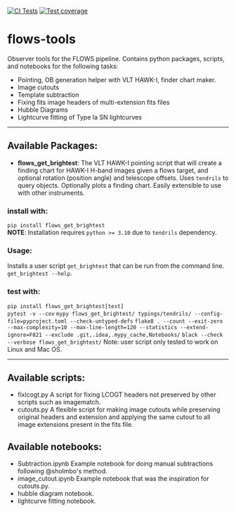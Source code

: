 [![CI Tests](https://github.com/SNflows/flows-tools/actions/workflows/python-package.yml/badge.svg)](https://github.com/SNflows/flows-tools/actions/workflows/python-package.yml)
[![Test coverage](https://img.shields.io/badge/Tests%20Coverage-73%25-yellow.svg)](https://github.com/SNflows/flows-tools/pull/27#issuecomment-1317015483)

# flows-tools   
Observer tools for the FLOWS pipeline. Contains python packages, scripts, and notebooks for the following tasks:
 - Pointing, OB generation helper with VLT HAWK-I, finder chart maker.
 - Image cutouts
 - Template subtraction
 - Fixing fits image headers of multi-extension fits files
 - Hubble Diagrams
 - Lightcurve fitting of Type Ia SN lightcurves

---
## Available Packages:
 - **flows_get_brightest**: The VLT HAWK-I pointing script that will create a finding chart for HAWK-I 
H-band images given a flows target, and optional rotation (position angle) and telescope offsets.
Uses `tendrils` to query objects. Optionally plots a finding chart. 
Easily extensible to use with other instruments.

### install with:
``pip install flows_get_brightest``   
**NOTE**: Installation requires `python >= 3.10` due to `tendrils` dependency.  
### Usage:
Installs a user script `get_brightest` that can be run from the command line.
``get_brightest --help``.

### test with: 
``pip install flows_get_brightest[test]``    
``pytest -v --cov``
``mypy flows_get_brightest/ typings/tendrils/ --config-file=pyproject.toml --check-untyped-defs``
``flake8 . --count --exit-zero --max-complexity=10 --max-line-length=120 --statistics --extend-ignore=F821 --exclude .git,.idea,.mypy_cache,Notebooks/``
``black --check --verbose flows_get_brightest/``
Note: user script only tested to work on Linux and Mac OS.

---
## Available scripts:
 - fixlcogt.py A script for fixing LCOGT headers not preserved by other scripts such as imagematch.
 - cutouts.py A flexible script for making image cutouts while preserving original headers and extension and applying 
the same cutout to all image extensions present in the fits file.

## Available notebooks:
 - Subtraction.ipynb Example notebook for doing manual subtractions following @sholmbo's method.
 - image_cutout.ipynb Example notebook that was the inspiration for cutouts.py.
 - hubble diagram notebook.
 - lightcurve fitting notebook.
 
